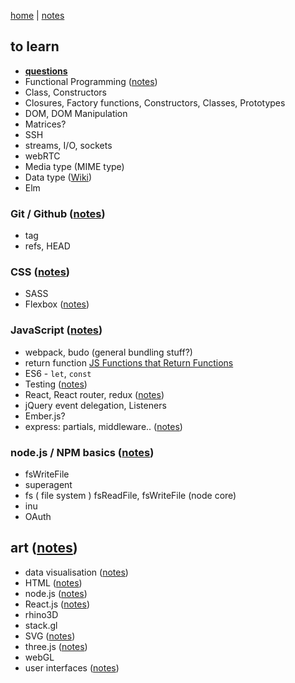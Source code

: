 [home](README.md) | [notes](notes.md)

## to learn

- **[questions](questions.md)**
- Functional Programming ([notes](functional.md))
- Class, Constructors
- Closures, Factory functions, Constructors, Classes, Prototypes
- DOM, DOM Manipulation
- Matrices?
- SSH
- streams, I/O, sockets
- webRTC
- Media type (MIME type)
- Data type ([Wiki](https://en.wikipedia.org/wiki/Data_type))
- Elm

### Git / Github  ([notes](git-github.md))
- tag
- refs, HEAD

### CSS ([notes](CSS/CSS.md))
- SASS
- Flexbox ([notes](CSS/flexbox.md))

### JavaScript ([notes](javascript/notes.md))
- webpack, budo (general bundling stuff?)
- return function [JS Functions that Return Functions](https://davidwalsh.name/javascript-functions)
- ES6 - `let`, `const`
- Testing ([notes](testing.md))
- React, React router, redux ([notes](react/react.md))
- jQuery event delegation, Listeners
- Ember.js?
- express:  partials, middleware.. ([notes](javascript/express.md))

### node.js / NPM basics ([notes](javascript/node.md))
- fsWriteFile
- superagent
- fs ( file system ) fsReadFile, fsWriteFile (node core)
- inu
- OAuth


## art ([notes](art.md))
- data visualisation ([notes](dataVisualisation.md))
- HTML ([notes](HTML/HTML.md))
- node.js ([notes](javascript/node.md))
- React.js ([notes](react/react.md))
- rhino3D
- stack.gl
- SVG ([notes](HTML/SVG.md))
- three.js ([notes](javascript/node.md))
- webGL
- user interfaces ([notes](UI.md))
